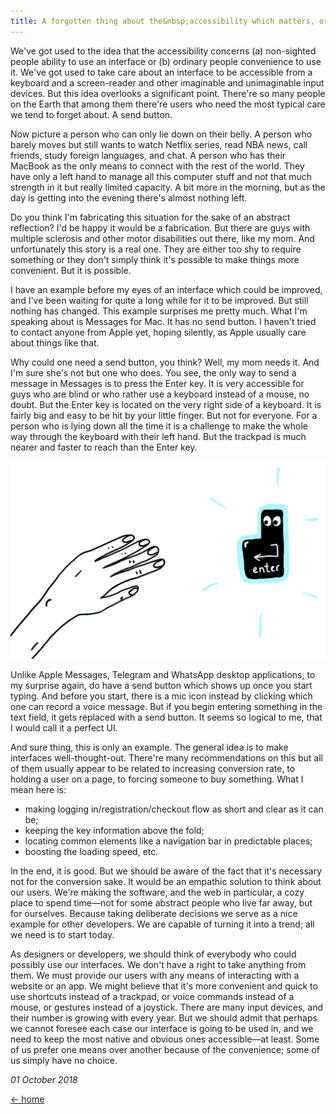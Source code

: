 ```yaml
---
title: A forgotten thing about the&nbsp;accessibility which matters, or A&nbsp;story about a&nbsp;button which doesn't exist
---
```


We've got used to the idea that the accessibility concerns (a) non-sighted people ability to use an interface or (b) ordinary people convenience to use it. We've got used to take care about an interface to be accessible from a keyboard and a screen-reader and other imaginable and unimaginable input devices. But this idea overlooks a significant point. There're so many people on the Earth that among them there're users who need the most typical care we tend to forget about. A send button.

Now picture a person who can only lie down on their belly. A person who barely moves but still wants to watch Netflix series, read NBA news, call friends, study foreign languages, and chat. A person who has their MacBook as the only means to connect with the rest of the world. They have only a left hand to manage all this computer stuff and not that much strength in it but really limited capacity. A bit more in the morning, but as the day is getting into the evening there's almost nothing left.

Do you think I'm fabricating this situation for the sake of an abstract reflection? I'd be happy it would be a fabrication. But there are guys with multiple sclerosis and other motor disabilities out there, like my mom. And unfortunately this story is a real one. They are either too shy to require something or they don't simply think it's possible to make things more convenient. But it is possible.

I have an example before my eyes of an interface which could be improved, and I've been waiting for quite a long while for it to be improved. But still nothing has changed. This example surprises me pretty much. What I'm speaking about is Messages for Mac. It has no send button. I haven't tried to contact anyone from Apple yet, hoping silently, as Apple usually care about things like that.

Why could one need a send button, you think? Well, my mom needs it. And I'm sure she's not but one who does. You see, the only way to send a message in Messages is to press the Enter key. It is very accessible for guys who are blind or who rather use a keyboard instead of a mouse, no doubt. But the Enter key is located on the very right side of a keyboard. It is fairly big and easy to be hit by your little finger. But not for everyone. For a person who is lying down all the time it is a challenge to make the whole way through the keyboard with their left hand. But the trackpad is much nearer and faster to reach than the Enter key.

![Alt text](/img/enter-button.png)

Unlike Apple Messages, Telegram and WhatsApp desktop applications, to my surprise again, do have a send button which shows up once you start typing. And before you start, there is a mic icon instead by clicking which one can record a voice message. But if you begin entering something in the text field, it gets replaced with a send button. It seems so logical to me, that I would call it a perfect UI.

And sure thing, this is only an example. The general idea is to make interfaces well-thought-out. There're many recommendations on this but all of them usually appear to be related to increasing conversion rate, to holding a user on a page, to forcing someone to buy something. What I mean here is:
- making logging in/registration/checkout flow as short and clear as it can be;
- keeping the key information above the fold;
- locating common elements like a navigation bar in predictable places;
- boosting the loading speed, etc.

In the end, it is good. But we should be aware of the fact that it's necessary not for the conversion sake. It would be an empathic solution to think about our users. We're making the software, and the web in particular, a cozy place to spend time&mdash;not for some abstract people who live far away, but for ourselves. Because taking deliberate decisions we serve as a nice example for other developers. We are capable of turning it into a trend; all we need is to start today.

As designers or developers, we should think of everybody who could possibly use our interfaces. We don't have a right to take anything from them. We must provide our users with any means of interacting with a website or an app. We might believe that it's more convenient and quick to use shortcuts instead of a trackpad, or voice commands instead of a mouse, or gestures instead of a joystick. There are many input devices, and their number is growing with every year. But we should admit that perhaps we cannot foresee each case our interface is going to be used in, and we need to keep the most native and obvious ones accessible&mdash;at least. Some of us prefer one means over another because of the convenience; some of us simply have no choice.

*01 October 2018*

[&larr; home](/)
